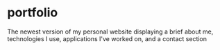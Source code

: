 # portfolio
The newest version of my personal website displaying a brief about me, technologies I use, applications I've worked on, and a contact section 
